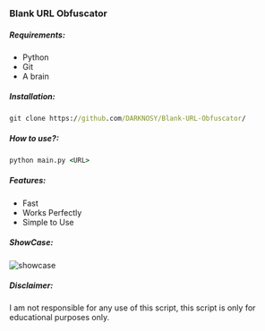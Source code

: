 ### Blank URL Obfuscator



##### Requirements:
 - Python
 - Git
 - A brain


##### Installation:
```bat 
git clone https://github.com/DARKNOSY/Blank-URL-Obfuscator/
```


##### How to use?:
```bat
python main.py <URL>
```


##### Features:
 - Fast
 - Works Perfectly
 - Simple to Use


##### ShowCase:
![showcase](https://github.com/DARKNOSY/Blank-URL-Obfuscator/blob/main/sc.png?raw=true)




##### Disclaimer:
I am not responsible for any use of this script, this script is only for educational purposes only.
